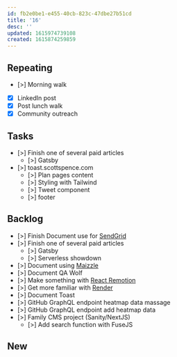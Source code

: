 ```yaml
---
id: fb2e0be1-e455-40cb-823c-47dbe27b51cd
title: '16'
desc: ''
updated: 1615974739108
created: 1615874259859
---
```


## Repeating

- [>] Morning walk
- [x] LinkedIn post
- [x] Post lunch walk
- [x] Community outreach

## Tasks

- [>] Finish one of several paid articles
  - [>] Gatsby
- [>] toast.scottspence.com
  - [>] Plan pages content
  - [>] Styling with Tailwind
  - [>] Tweet component
  - [>] footer

## Backlog

- [>] Finish Document use for [SendGrid]
- [>] Finish one of several paid articles
  - [>] Gatsby
  - [>] Serverless showdown
- [>] Document using [Maizzle]
- [>] Document QA Wolf
- [>] Make something with [React Remotion]
- [>] Get more familiar with [Render]
- [>] Document Toast
- [>] GitHub GraphQL endpoint heatmap data massage
- [>] GitHub GraphQL endpoint add heatmap data
- [>] Family CMS project (Sanity/NextJS)
  - [>] Add search function with FuseJS

## New

<!-- Links -->

[react remotion]:
  https://twitter.com/JNYBGR/status/1358824089960542208
[maizzle]: https://maizzle.com/
[sendgrid]: https://app.sendgrid.com
[render]: https://render.com/
